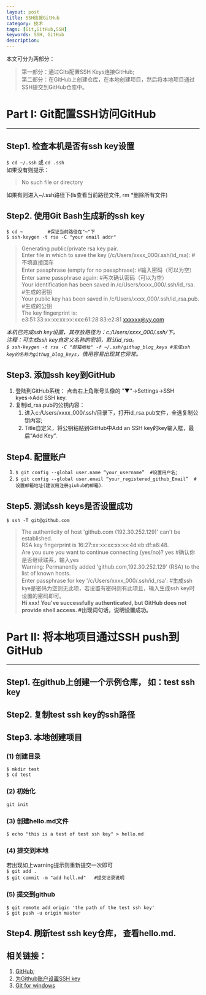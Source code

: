 ```yaml
---
layout: post
title: SSH连接GitHub
category: 技术
tags: [Git,GitHub,SSH]
keywords: SSH, GitHub
description: 
---
```


本文可分为两部分：  
>第一部分：通过Gits配置SSH Keys连接GitHub;  
>第二部分：在GitHub上创建仓库，在本地创建项目，然后将本地项目通过SSH提交到GitHub仓库中。

# Part I: Git配置SSH访问GitHub
***
## Step1. 检查本机是否有ssh key设置
`$ cd ~/.ssh` 或 `cd .ssh`  
如果没有则提示： 
>No such file or directory

如果有则进入~/.ssh路径下(ls查看当前路径文件, rm *删除所有文件)  

## Step2. 使用Git Bash生成新的ssh key   
`$ cd ~         #保证当前路径在"~"下`  
`$ ssh-keygen -t rsa -C "your email addr"`  
> Generating public/private rsa key pair.  
> Enter file in which to save the key (/c/Users/xxxx_000/.ssh/id_rsa):   #不填直接回车  
> Enter passphrase (empty for no passphrase):   #输入密码（可以为空）  
> Enter same passphrase again:   #再次确认密码（可以为空）  
> Your identification has been saved in /c/Users/xxxx_000/.ssh/id_rsa.   #生成的密钥  
> Your public key has been saved in /c/Users/xxxx_000/.ssh/id_rsa.pub.  #生成的公钥  
> The key fingerprint is:  
> e3:51:33:xx:xx:xx:xx:xxx:61:28:83:e2:81 xxxxxx@yy.com  

*本机已完成ssh key设置，其存放路径为：c:/Users/xxxx_000/.ssh/下。  
注释：可生成ssh key自定义名称的密钥，默认id_rsa。  
`$ ssh-keygen -t rsa -C "邮箱地址" -f ~/.ssh/githug_blog_keys #生成ssh key的名称为githug_blog_keys`，慎用容易出现其它异常。*  

## Step3. 添加ssh key到GitHub  
1. 登陆到GitHub系统： 点击右上角账号头像的 "▼"→Settings→SSH kyes→Add SSH key. 
2. 复制id_rsa.pub的公钥内容：  
	1) 进入c:/Users/xxxx_000/.ssh/目录下，打开id_rsa.pub文件，全选复制公钥内容;  
	2) Title自定义，将公钥粘贴到GitHub中Add an SSH key的key输入框，最后“Add Key”.

## Step4. 配置账户
1. `$ git config --global user.name “your_username”  #设置用户名`;
2. `$ git config --global user.email “your_registered_github_Email”  #设置邮箱地址(建议用注册giuhub的邮箱)`.  

## Step5. 测试ssh keys是否设置成功  
`$ ssh -T git@github.com`  
> The authenticity of host 'github.com (192.30.252.129)' can't be established.  
> RSA key fingerprint is 16:27:xx:xx:xx:xx:xx:4d:eb:df:a6:48.  
> Are you sure you want to continue connecting (yes/no)? yes #确认你是否继续联系，输入yes  
> Warning: Permanently added 'github.com,192.30.252.129' (RSA) to the list of known hosts.  
> Enter passphrase for key '/c/Users/xxxx_000/.ssh/id_rsa':  #生成ssh kye是密码为空则无此项，若设置有密码则有此项且，输入生成ssh key时设置的密码即可。  
> **Hi xxx! You've successfully authenticated, but GitHub does not provide shell access. #出现词句话，说明设置成功。**  
   

# Part II: 将本地项目通过SSH push到GitHub
***  
## Step1. 在github上创建一个示例仓库， 如：test ssh key  

## Step2. 复制test ssh key的ssh路径  

## Step3. 本地创建项目  
### (1) 创建目录  
`$ mkdir test`  
`$ cd test`  
### (2) 初始化  
`git init`  
### (3) 创建hello.md文件  
`$ echo "this is a test of test ssh key" > hello.md`  
### (4) 提交到本地  
若出现如上warning提示则重新提交一次即可  
`$ git add .`  
`$ git commit -m "add hell.md"   #提交记录说明`  
### (5) 提交到github  
`$ git remote add origin 'the path of the test ssh key'`  
`$ git push -u origin master`  

## Step4. 刷新test ssh key仓库， 查看hello.md.



## 相关链接：
1. [GitHub](https://github.com/);
2. [为Github账户设置SSH key](http://zuyunfei.com/2013/04/10/setup-github-ssh-key/)
3. [Git for windows](https://git-for-windows.github.io/)











